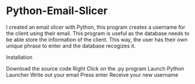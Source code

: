 # Python-Email-Slicer

I created an email slicer with Python, this program creates a username for the client using their email. This program is useful as the database needs to be able store the information of the client. This way, the user has their own unique phrase to enter and the database recogizes it.

Installation

Download the source code
Right Click on the .py program
Launch Python Launcher
Write out your email
Press enter
Receive your new username
